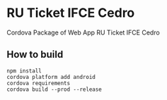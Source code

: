 # RU Ticket IFCE Cedro

Cordova Package of Web App RU Ticket IFCE Cedro

## How to build

```
npm install
cordova platform add android
cordova requirements
cordova build --prod --release
```
